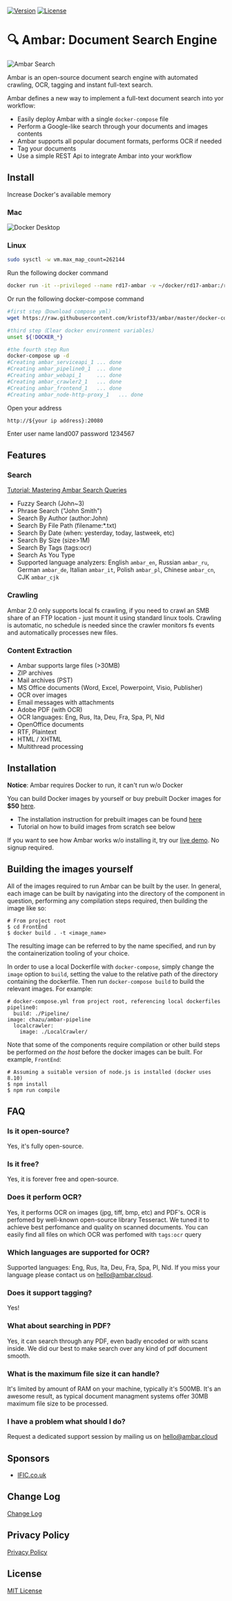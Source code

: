 [![Version](https://img.shields.io/badge/Version-v2.1.19-brightgreen.svg)](https://ambar.cloud)
[![License](https://img.shields.io/badge/License-MIT-blue.svg)](https://github.com/RD17/ambar/blob/master/License.txt)

:mag: Ambar: Document Search Engine
================================

![Ambar Search](https://ambar.cloud/img/search.gif)

Ambar is an open-source document search engine with automated crawling, OCR, tagging and instant full-text search.

Ambar defines a new way to implement a full-text document search into yor workflow:
- Easily deploy Ambar with a single `docker-compose` file
- Perform a Google-like search through your documents and images contents
- Ambar supports all popular document formats, performs OCR if needed
- Tag your documents
- Use a simple REST Api to integrate Ambar into your workflow

## Install

Increase Docker's available memory

### Mac

![Docker Desktop](https://raw.githubusercontent.com/land007/ambar/master/image/087F8C40-A159-4E7B-B0CC-F658C769DEBF.png)

### Linux

```bash
sudo sysctl -w vm.max_map_count=262144
```

Run the following docker command

```bash
docker run -it --privileged --name rd17-ambar -v ~/docker/rd17-ambar:/root/docker -p 20080:20080 -p 20022:20022 land007/rd17-ambar:latest
```

Or run the following docker-compose command

```bash
#first step（Download compose yml）
wget https://raw.githubusercontent.com/kristof33/ambar/master/docker-compose.yml

#third step（Clear docker environment variables）
unset ${!DOCKER_*}

#the fourth step Run
docker-compose up -d
#Creating ambar_serviceapi_1 ... done
#Creating ambar_pipeline0_1  ... done
#Creating ambar_webapi_1     ... done
#Creating ambar_crawler2_1   ... done
#Creating ambar_frontend_1   ... done
#Creating ambar_node-http-proxy_1   ... done
```

Open your address


```
http://${your ip address}:20080
```

Enter user name land007 password 1234567


## Features

### Search
[Tutorial: Mastering Ambar Search Queries](https://ambar.cloud/blog/2017/03/24/mastering-search-queries/)

* Fuzzy Search (John~3)
* Phrase Search ("John Smith")
* Search By Author (author:John)
* Search By File Path (filename:\*.txt)
* Search By Date (when: yesterday, today, lastweek, etc)
* Search By Size (size>1M)
* Search By Tags (tags:ocr)
* Search As You Type
* Supported language analyzers: English `ambar_en`, Russian `ambar_ru`, German `ambar_de`, Italian `ambar_it`, Polish `ambar_pl`, Chinese `ambar_cn`, CJK `ambar_cjk`

### Crawling

Ambar 2.0 only supports local fs crawling, if you need to crawl an SMB share of an FTP location - just mount it using standard linux tools.
Crawling is automatic, no schedule is needed since the crawler monitors fs events and automatically processes new files.

### Content Extraction

* Ambar supports large files (>30MB)
* ZIP archives
* Mail archives (PST)
* MS Office documents (Word, Excel, Powerpoint, Visio, Publisher)
* OCR over images
* Email messages with attachments
* Adobe PDF (with OCR)
* OCR languages: Eng, Rus, Ita, Deu, Fra, Spa, Pl, Nld
* OpenOffice documents
* RTF, Plaintext
* HTML / XHTML
* Multithread processing

## Installation

**Notice**: Ambar requires Docker to run, it can't run w/o Docker

You can build Docker images by yourself or buy prebuilt Docker images for **$50** [here](https://ambar.cloud/pricing/).

* The installation instruction for prebuilt images can be found [here](https://ambar.cloud/docs/installation/)
* Tutorial on how to build images from scratch see below

If you want to see how Ambar works w/o installing it, try our [live demo](https://app.ambar.cloud/). No signup required.

## Building the images yourself

All of the images required to run Ambar can be built by the user. In general, each image can be built by navigating into the directory of the component in question, performing any compilation steps required, then building the image like so:

```
# From project root
$ cd FrontEnd
$ docker build . -t <image_name>
```

The resulting image can be referred to by the name specified, and run by the containerization tooling of your choice.

In order to use a local Dockerfile with `docker-compose`, simply change the `image` option to `build`, setting the value to the relative path of the directory containing the dockerfile. Then run `docker-compose build` to build the relevant images. For example:

```
# docker-compose.yml from project root, referencing local dockerfiles
pipeline0:
  build: ./Pipeline/
image: chazu/ambar-pipeline
  localcrawler:
    image: ./LocalCrawler/
```

Note that some of the components require compilation or other build steps be performed _on the host_ before the docker images can be built. For example, `FrontEnd`:

```
# Assuming a suitable version of node.js is installed (docker uses 8.10)
$ npm install
$ npm run compile
```

## FAQ
### Is it open-source?
Yes, it's fully open-source.

### Is it free?
Yes, it is forever free and open-source.

### Does it perform OCR? 
Yes, it performs OCR on images (jpg, tiff, bmp, etc) and PDF's. OCR is perfomed by well-known open-source library Tesseract. We tuned it to achieve best perfomance and quality on scanned documents. You can easily find all files on which OCR was perfomed with `tags:ocr` query

### Which languages are supported for OCR?
Supported languages: Eng, Rus, Ita, Deu, Fra, Spa, Pl, Nld.
If you miss your language please contact us on hello@ambar.cloud.

### Does it support tagging?
Yes!

### What about searching in PDF?
Yes, it can search through any PDF, even badly encoded or with scans inside. We did our best to make search over any kind of pdf document smooth.

### What is the maximum file size it can handle?
It's limited by amount of RAM on your machine, typically it's 500MB. It's an awesome result, as typical document managment systems offer 30MB maximum file size to be processed.  

### I have a problem what should I do?
Request a dedicated support session by mailing us on hello@ambar.cloud

## Sponsors

- [IFIC.co.uk](http://www.ific.co.uk/)

## Change Log
[Change Log](https://github.com/RD17/ambar/blob/master/CHANGELOG.md)

## Privacy Policy
[Privacy Policy](https://github.com/RD17/ambar/blob/master/privacy-policy.md)

## License
[MIT License](https://github.com/RD17/ambar/blob/master/license.txt)


